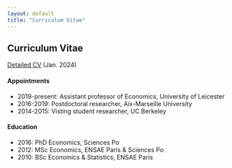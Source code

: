 ```yaml
---
layout: default
title: "Curriculum Vitae"
---
```


## Curriculum Vitae

<a href="/assets/CV_wilemme.pdf" target="_blank">Detailed CV</a> (Jan. 2024)

#### Appointments
<div class="clist">
  <ul>
    <li> 2019-present: Assistant professor of Economics, University of Leicester</li>
    <li> 2016-2019: Postdoctoral researcher, Aix-Marseille University</li>
    <li> 2014-2015: Visting student researcher, UC Berkeley</li>
  </ul>
</div>


#### Education
<div class="clist">
  <ul>
    <li> 2016: PhD Economics, Sciences Po</li>
    <li> 2012: MSc Economics, ENSAE Paris & Sciences Po</li>
    <li> 2010: BSc Economics & Statistics, ENSAE Paris</li>
  </ul>
</div>




